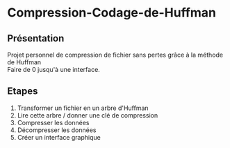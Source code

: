 # Compression-Codage-de-Huffman
## Présentation 
Projet personnel de compression de fichier sans pertes grâce à la méthode de Huffman <br>
Faire de 0 jusqu'à une interface.

## Etapes
1. Transformer un fichier en un arbre d'Huffman 
2. Lire cette arbre / donner une clé de compression
3. Compresser les données
4. Décompresser les données 
5. Créer un interface graphique
